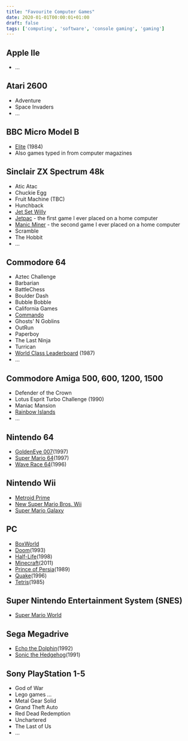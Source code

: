 ```yaml
---
title: "Favourite Computer Games"
date: 2020-01-01T00:00:01+01:00
draft: false
tags: ['computing', 'software', 'console gaming', 'gaming']
---
```


## Apple IIe
- ...

## Atari 2600
- Adventure
- Space Invaders
- ...

## BBC Micro Model B
- [Elite](https://en.wikipedia.org/wiki/Elite_(video_game)/) (1984)
- Also games typed in from computer magazines


## Sinclair ZX Spectrum 48k
- Atic Atac
- Chuckie Egg
- Fruit Machine (TBC)
- Hunchback
- [Jet Set Willy](https://en.wikipedia.org/wiki/Jet_Set_Willy/)
- [Jetpac](https://en.wikipedia.org/wiki/Jetpac/) - the first game I ever placed on a home computer
- [Manic Miner](https://en.wikipedia.org/wiki/Manic_Miner/) - the second game I ever placed on a home computer
- Scramble
- The Hobbit
- ...

## Commodore 64
- Aztec Challenge
- Barbarian
- BattleChess
- Boulder Dash
- Bubble Bobble
- California Games
- [Commando](https://en.wikipedia.org/wiki/Commando_(video_game)/)
- Ghosts' N Goblins
- OutRun
- Paperboy
- The Last Ninja
- Turrican
- [World Class Leaderboard](https://en.wikipedia.org/wiki/Leader_Board) (1987)
- ...

## Commodore Amiga 500, 600, 1200, 1500
- Defender of the Crown
- Lotus Esprit Turbo Challenge (1990)
- Maniac Mansion
- [Rainbow Islands](https://en.wikipedia.org/wiki/Rainbow_Islands:_The_Story_of_Bubble_Bobble_2/)
- ...


## Nintendo 64
- [GoldenEye 007](https://en.wikipedia.org/wiki/GoldenEye_007_(1997_video_game)/)(1997)
- [Super Mario 64](https://en.wikipedia.org/wiki/Super_Mario_64/)(1997)
- [Wave Race 64](https://en.wikipedia.org/wiki/Wave_Race_64/)(1996)

## Nintendo Wii
- [Metroid Prime](https://en.wikipedia.org/wiki/Metroid_Prime:_Trilogy/)
- [New Super Mario Bros. Wii](https://en.wikipedia.org/wiki/New_Super_Mario_Bros._Wii/)
- [Super Mario Galaxy](https://en.wikipedia.org/wiki/Super_Mario_Galaxy/)

## PC
- [BoxWorld](https://en.wikipedia.org/wiki/Sokoban/)
- [Doom](https://en.wikipedia.org/wiki/Doom_(1993_video_game)/)(1993)
- [Half-Life](https://en.wikipedia.org/wiki/Half-Life_(series)/)(1998)
- [Minecraft](https://en.wikipedia.org/wiki/Minecraft/)(2011)
- [Prince of Persia](https://en.wikipedia.org/wiki/Prince_of_Persia_(1989_video_game)/)(1989)
- [Quake](https://en.wikipedia.org/wiki/Quake_(video_game)/)(1996)
- [Tetris](https://en.wikipedia.org/wiki/Tetris/)(1985)

## Super Nintendo Entertainment System (SNES)
- [Super Mario World](https://en.wikipedia.org/wiki/Super_Mario_World/)

## Sega Megadrive
- [Echo the Dolphin](https://en.wikipedia.org/wiki/Ecco_the_Dolphin_(video_game)/)(1992)
- [Sonic the Hedgehog](https://en.wikipedia.org/wiki/Sonic_the_Hedgehog_(1991_video_game)/)(1991)

## Sony PlayStation 1-5
- God of War
- Lego games ...
- Metal Gear Solid
- Grand Theft Auto
- Red Dead Redemption
- Unchartered
- The Last of Us
- ...
